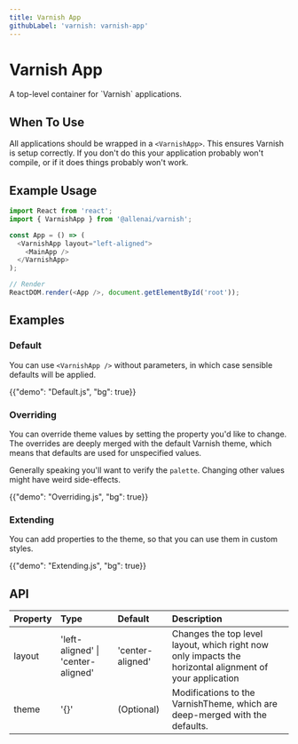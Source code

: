 ```yaml
---
title: Varnish App
githubLabel: 'varnish: varnish-app'
---
```


# Varnish App

<p class="description">A top-level container for `Varnish` applications.</p>

## When To Use

All applications should be wrapped in a `<VarnishApp>`. This ensures
Varnish is setup correctly. If you don't do this your application
probably won't compile, or if it does things probably won't work.

## Example Usage

```js
import React from 'react';
import { VarnishApp } from '@allenai/varnish';

const App = () => (
  <VarnishApp layout="left-aligned">
    <MainApp />
  </VarnishApp>
);

// Render
ReactDOM.render(<App />, document.getElementById('root'));
```

## Examples

### Default

You can use `<VarnishApp />` without parameters, in which case sensible
defaults will be applied.

{{"demo": "Default.js", "bg": true}}

### Overriding

You can override theme values by setting the property you'd like to change.
The overrides are deeply merged with the default Varnish theme, which
means that defaults are used for unspecified values.

Generally speaking you'll want to verify the `palette`. Changing other values
might have weird side-effects.

{{"demo": "Overriding.js", "bg": true}}

### Extending

You can add properties to the theme, so that you can use them in custom
styles.

{{"demo": "Extending.js", "bg": true}}

## API

| Property | Type                               | Default          | Description                                                                                             |
| :------- | :--------------------------------- | :--------------- | :------------------------------------------------------------------------------------------------------ |
| layout   | 'left-aligned' \| 'center-aligned' | 'center-aligned' | Changes the top level layout, which right now only impacts the horizontal alignment of your application |
| theme    | '{}'                               | (Optional)       | Modifications to the VarnishTheme, which are deep-merged with the defaults.                             |
